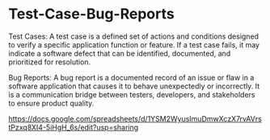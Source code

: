 # Test-Case-Bug-Reports
Test Cases: A test case is a defined set of actions and conditions designed to verify a specific application function or feature. If a test case fails, it may indicate a software defect that can be identified, documented, and prioritized for resolution. 

Bug Reports: A bug report is a documented record of an issue or flaw in a software application that causes it to behave unexpectedly or incorrectly. It is a communication bridge between testers, developers, and stakeholders to ensure product quality.

https://docs.google.com/spreadsheets/d/1YSM2WyusImuDmwXczX7rvAVrstPzxq8XI4-5iHgH_6s/edit?usp=sharing 

